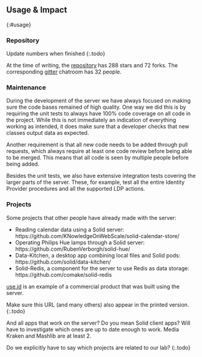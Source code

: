 ## Usage & Impact
{:#usage}

### Repository
Update numbers when finished
{:.todo}

At the time of writing, the [repository](https://github.com/CommunitySolidServer/CommunitySolidServer)
has 288 stars and 72 forks.
The corresponding [gitter](https://gitter.im/CommunitySolidServer/community) chatroom has 32 people.

### Maintenance
During the development of the server
we have always focused on making sure the code bases remained of high quality.
One way we did this is by requiring the unit tests 
to always have 100% code coverage on all code in the project.
While this is not immediately an indication of everything working as intended,
it does make sure that a developer checks that new classes output data as expected.

Another requirement is that all new code needs to be added through pull requests,
which always require at least one code review before being able to be merged.
This means that all code is seen by multiple people before being added.

Besides the unit tests, we also have extensive integration tests covering the larger parts of the server.
These, for example, test all the entire Identity Provider procedures
and all the supported LDP actions.

### Projects
Some projects that other people have already made with the server:
<ul>
  <li>Reading calendar data using a Solid server: https://github.com/KNowledgeOnWebScale/solid-calendar-store/</li>
  <li>Operating Philips Hue lamps through a Solid server: https://github.com/RubenVerborgh/solid-hue/</li>
  <li>Data-Kitchen, a desktop app combining local files and Solid pods: https://github.com/solid/data-kitchen/</li>
  <li>Solid-Redis, a component for the server to use Redis as data storage: https://github.com/comake/solid-redis</li>
</ul>

[use.id](https://get.use.id/) is an example of a commercial product that was built using the server.

Make sure this URL (and many others) also appear in the printed version.
{:.todo}

<span class="comment" data-author="RV">And all apps that work on the server?</span>
<span class="comment" data-author="JVH">Do you mean Solid client apps? Will have to investigate which ones are up to date enough to work. Media Kraken and Mashlib are at least 2.</span>

Do we explicitly have to say which projects are related to our lab?
{:.todo}
